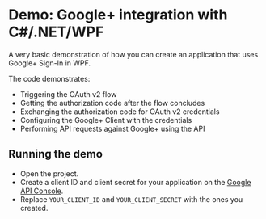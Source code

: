 # Demo: Google+ integration with C#/.NET/WPF
A very basic demonstration of how you can create an application
that uses Google+ Sign-In in WPF.

The code demonstrates:
* Triggering the OAuth v2 flow
* Getting the authorization code after the flow concludes
* Exchanging the authorization code for OAuth v2 credentials
* Configuring the Google+ Client with the credentials
* Performing API requests against Google+ using the API

## Running the demo

* Open the project.
* Create a client ID and client secret for your application on 
  the [Google API Console](https://code.google.com/apis/console).
* Replace `YOUR_CLIENT_ID` and `YOUR_CLIENT_SECRET` with the ones you 
  created.
